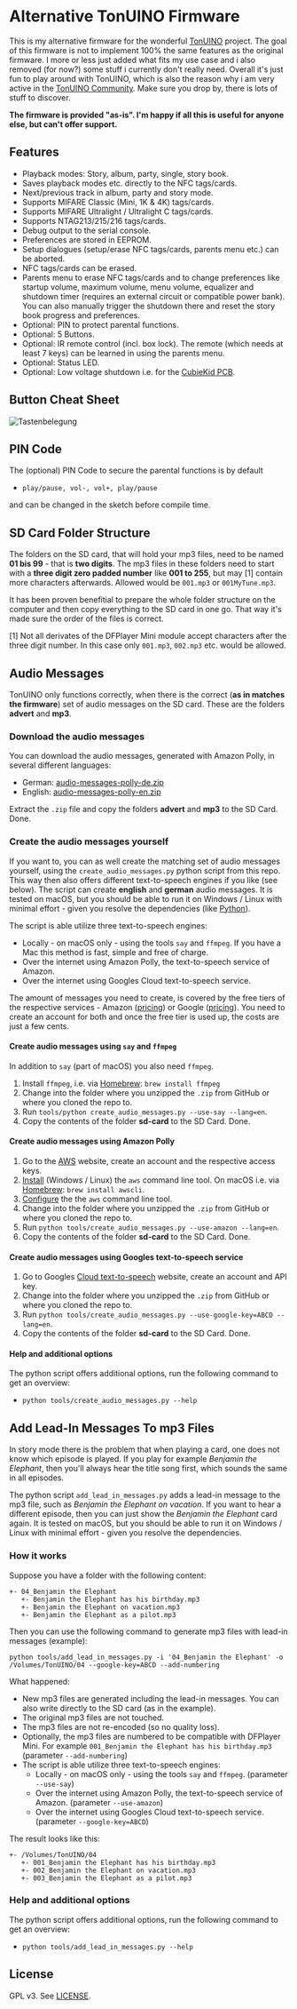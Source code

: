 Alternative TonUINO Firmware
============================

This is my alternative firmware for the wonderful [TonUINO](https://www.voss.earth/tonuino/) project. The goal of this firmware is not to implement 100% the same features as the original firmware. I more or less just added what fits my use case and i also removed (for now?) some stuff i currently don't really need. Overall it's just fun to play around with TonUINO, which is also the reason why i am very active in the [TonUINO Community](https://discourse.voss.earth/). Make sure you drop by, there is lots of stuff to discover.

**The firmware is provided "as-is". I'm happy if all this is useful for anyone else, but can't offer support.**

## Features

- Playback modes: Story, album, party, single, story book.
- Saves playback modes etc. directly to the NFC tags/cards.
- Next/previous track in album, party and story mode.
- Supports MIFARE Classic (Mini, 1K & 4K) tags/cards.
- Supports MIFARE Ultralight / Ultralight C tags/cards.
- Supports NTAG213/215/216 tags/cards.
- Debug output to the serial console.
- Preferences are stored in EEPROM.
- Setup dialogues (setup/erase NFC tags/cards, parents menu etc.) can be aborted.
- NFC tags/cards can be erased.
- Parents menu to erase NFC tags/cards and to change preferences like startup volume, maximum volume, menu volume, equalizer and shutdown timer (requires an external circuit or compatible power bank). You can also manually trigger the shutdown there and reset the story book progress and preferences.
- Optional: PIN to protect parental functions.
- Optional: 5 Buttons.
- Optional: IR remote control (incl. box lock). The remote (which needs at least 7 keys) can be learned in using the parents menu.
- Optional: Status LED.
- Optional: Low voltage shutdown i.e. for the [CubieKid PCB](https://www.thingiverse.com/thing:3148200).

## Button Cheat Sheet

![Tastenbelegung](usage_cheat_sheet_en.png)

## PIN Code

The (optional) PIN Code to secure the parental functions is by default

- `play/pause, vol-, vol+, play/pause`

and can be changed in the sketch before compile time.

## SD Card Folder Structure

The folders on the SD card, that will hold your mp3 files, need to be named **01 bis 99** - that is **two digits**. The mp3 files in these folders need to start with a **three digit zero padded number** like **001 to 255**, but may [1] contain more characters afterwards. Allowed would be `001.mp3` or `001MyTune.mp3`.

It has been proven benefitial to prepare the whole folder structure on the computer and then copy everything to the SD card in one go. That way it's made sure the order of the files is correct.

[1] Not all derivates of the DFPlayer Mini module accept characters after the three digit number. In this case only `001.mp3`, `002.mp3` etc. would be allowed.

## Audio Messages

TonUINO only functions correctly, when there is the correct (**as in matches the firmware**) set of audio messages on the SD card. These are the folders **advert** and **mp3**.

### Download the audio messages

You can download the audio messages, generated with Amazon Polly, in several different languages:

- German: [audio-messages-polly-de.zip](https://seisfeld.github.io/tonuino/audio-messages-polly-de.zip)
- English: [audio-messages-polly-en.zip](https://seisfeld.github.io/tonuino/audio-messages-polly-en.zip)

Extract the `.zip` file and copy the folders **advert** and **mp3** to the SD Card. Done.

### Create the audio messages yourself

If you want to, you can as well create the matching set of audio messages yourself, using the `create_audio_messages.py` python script from this repo. This way then also offers different text-to-speech engines if you like (see below). The script can create **english** and **german** audio messages. It is tested on macOS, but you should be able to run it on Windows / Linux with minimal effort - given you resolve the dependencies (like [Python](https://www.python.org/downloads/)).

The script is able utilize three text-to-speech engines:

- Locally - on macOS only - using the tools `say` and `ffmpeg`. If you have a Mac this method is fast, simple and free of charge. 
- Over the internet using Amazon Polly, the text-to-speech service of Amazon.
- Over the internet using Googles Cloud text-to-speech service.

The amount of messages you need to create, is covered by the free tiers of the respective services - Amazon ([pricing](https://aws.amazon.com/de/polly/pricing/)) or Google ([pricing](https://cloud.google.com/text-to-speech/pricing)). You need to create an account for both and once the free tier is used up, the costs are just a few cents.

#### Create audio messages using `say` and `ffmpeg`

In addition to `say` (part of macOS) you also need `ffmpeg`.

1. Install `ffmpeg`, i.e. via [Homebrew](https://brew.sh): `brew install ffmpeg`
2. Change into the folder where you unzipped the `.zip` from GitHub or where you cloned the repo to.
3. Run `tools/python create_audio_messages.py --use-say --lang=en`.
4. Copy the contents of the folder **sd-card** to the SD Card. Done.

#### Create audio messages using Amazon Polly

1. Go to the [AWS](https://aws.amazon.com/) website, create an account and the respective access keys.
2. [Install](https://docs.aws.amazon.com/en_us/cli/latest/userguide/cli-chap-install.html) (Windows / Linux) the `aws` command line tool. On macOS i.e. via [Homebrew](https://brew.sh): `brew install awscli`.
3. [Configure](https://docs.aws.amazon.com/en_us/cli/latest/userguide/cli-chap-configure.html) the the `aws` command line tool.
4. Change into the folder where you unzipped the `.zip` from GitHub or where you cloned the repo to.
5. Run `python tools/create_audio_messages.py --use-amazon --lang=en`.
6. Copy the contents of the folder **sd-card** to the SD Card. Done.

#### Create audio messages using Googles text-to-speech service

1. Go to Googles [Cloud text-to-speech](https://cloud.google.com/text-to-speech/) website, create an account and API key.
2. Change into the folder where you unzipped the `.zip` from GitHub or where you cloned the repo to.
4. Run `python tools/create_audio_messages.py --use-google-key=ABCD --lang=en`.
5. Copy the contents of the folder **sd-card** to the SD Card. Done.

#### Help and additional options

The python script offers additional options, run the following command to get an overview:

- `python tools/create_audio_messages.py --help`

## Add Lead-In Messages To mp3 Files

In story mode there is the problem that when playing a card, one does not know which episode is played. If you play for example *Benjamin the Elephant*, then you'll always hear the title song first, which sounds the same in all episodes.

The python script `add_lead_in_messages.py` adds a lead-in message to the mp3 file, such as *Benjamin the Elephant on vacation*. If you want to hear a different episode, then you can just show the *Benjamin the Elephant* card again. It is tested on macOS, but you should be able to run it on Windows / Linux with minimal effort - given you resolve the dependencies.

### How it works

Suppose you have a folder with the following content:

```
+- 04_Benjamin the Elephant
   +- Benjamin the Elephant has his birthday.mp3
   +- Benjamin the Elephant on vacation.mp3
   +- Benjamin the Elephant as a pilot.mp3
```

Then you can use the following command to generate mp3 files with lead-in messages (example):

    python tools/add_lead_in_messages.py -i '04_Benjamin the Elephant' -o /Volumes/TonUINO/04 --google-key=ABCD --add-numbering

What happened:

- New mp3 files are generated including the lead-in messages. You can also write directly to the SD card (as in the example).
- The original mp3 files are not touched.
- The mp3 files are not re-encoded (so no quality loss).
- Optionally, the mp3 files are numbered to be compatible with DFPlayer Mini. For example `001_Benjamin the Elephant has his birthday.mp3` (parameter `--add-numbering`)
- The script is able utilize three text-to-speech engines:
  - Locally - on macOS only - using the tools `say` and `ffmpeg`. (parameter `--use-say`)
  - Over the internet using Amazon Polly, the text-to-speech service of Amazon. (parameter `--use-amazon`)
  - Over the internet using Googles Cloud text-to-speech service. (parameter `--google-key=ABCD`)

The result looks like this:

```
+- /Volumes/TonUINO/04
   +- 001_Benjamin the Elephant has his birthday.mp3
   +- 002_Benjamin the Elephant on vacation.mp3
   +- 003_Benjamin the Elephant as a pilot.mp3
```

### Help and additional options

The python script offers additional options, run the following command to get an overview:

- `python tools/add_lead_in_messages.py --help`

## License

GPL v3. See [LICENSE](../LICENSE.md).